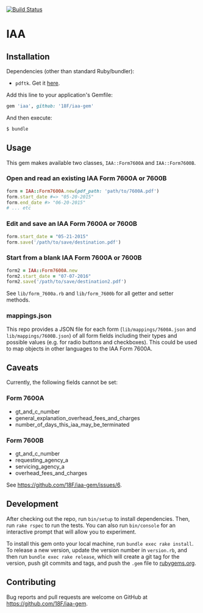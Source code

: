 [![Build Status](https://travis-ci.org/18F/iaa-gem.svg)](https://travis-ci.org/18F/iaa-gem)

# IAA

## Installation

Dependencies (other than standard Ruby/bundler):

- `pdftk`. Get it [here](https://www.pdflabs.com/tools/pdftk-server/).

Add this line to your application's Gemfile:

```ruby
gem 'iaa', github: '18F/iaa-gem'
```

And then execute:

```sh
$ bundle
```

## Usage

This gem makes available two classes, `IAA::Form7600A` and `IAA::Form7600B`.

### Open and read an existing IAA Form 7600A or 7600B

```ruby
form = IAA::Form7600A.new(pdf_path: 'path/to/7600A.pdf')
form.start_date #=> "05-20-2015"
form.end_date #> "06-20-2015"
# ... etc
```

### Edit and save an IAA Form 7600A or 7600B

```ruby
form.start_date = "05-21-2015"
form.save('/path/to/save/destination.pdf')
```

### Start from a blank IAA Form 7600A or 7600B

```ruby
form2 = IAA::Form7600A.new
form2.start_date = "07-07-2016"
form2.save('/path/to/save/destination2.pdf')
```

See `lib/form_7600a.rb` and `lib/form_7600b` for all getter and setter methods.

### mappings.json

This repo provides a JSON file for each form (`lib/mappings/7600A.json` and `lib/mappings/7600B.json`) of all form fields including their types and possible values (e.g. for radio buttons and checkboxes). This could be used to map objects in other languages to the IAA Form 7600A.

## Caveats

Currently, the following fields cannot be set:

### Form 7600A

- gt_and_c_number
- general_explanation_overhead_fees_and_charges
- number_of_days_this_iaa_may_be_terminated

### Form 7600B

- gt_and_c_number
- requesting_agency_a
- servicing_agency_a
- overhead_fees_and_charges

See https://github.com/18F/iaa-gem/issues/6.

## Development

After checking out the repo, run `bin/setup` to install dependencies. Then, run `rake rspec` to run the tests. You can also run `bin/console` for an interactive prompt that will allow you to experiment.

To install this gem onto your local machine, run `bundle exec rake install`. To release a new version, update the version number in `version.rb`, and then run `bundle exec rake release`, which will create a git tag for the version, push git commits and tags, and push the `.gem` file to [rubygems.org](https://rubygems.org).

## Contributing

Bug reports and pull requests are welcome on GitHub at https://github.com/18F/iaa-gem.
